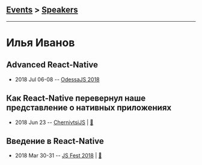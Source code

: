 ## [Events](../README.md) > [Speakers](../speakers.md)
---

# Илья Иванов

## Advanced React-Native
- 2018 Jul 06-08 -- [OdessaJS 2018](https://youtu.be/r3RXPLZ473A)    
## Как React-Native перевернул наше представление о нативных приложениях
- 2018 Jun 23 -- [ChernivtsiJS](https://youtu.be/99Z9Q6jHfhg)  | [:notebook:](https://chernivtsi.js.org/react-native-and-native-apps/)  
## Введение в React-Native
- 2018 Mar 30-31 -- [JS Fest 2018](https://www.youtube.com/watch?v=2riePh2ohCc)  | [:notebook:](https://www.slideshare.net/JSFestUA/js-fest-2018-reactnative-92639379)  
